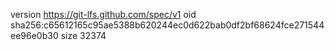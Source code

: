 version https://git-lfs.github.com/spec/v1
oid sha256:c65612165c95ae5388b620244ec0d622bab0df2bf68624fce271544ee96e0b30
size 32374
